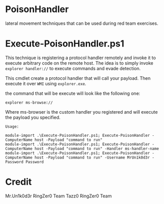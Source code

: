 # PoisonHandler

lateral movement techniques that can be used during red team exercises.

# Execute-PoisonHandler.ps1

This technique is registering a protocol handler remotely and invoke it to execute arbitrary code on the remote host. The idea is to simply invoke `explorer handler://` to execute commands and evade detection.

This cmdlet create a protocol handler that will call your payload. Then execute it over `WMI` using `explorer.exe`.

the command that will be execute will look like the following one:

`explorer ms-browse://`

Where ms-browser is the custom handler you registered and will execute the payload you specified.

```
Usage:

module-import .\Execute-PoisonHandler.ps1; Execute-PoisonHandler -ComputerName host -Payload "command to run"
module-import .\Execute-PoisonHandler.ps1; Execute-PoisonHandler -ComputerName host -Payload "command to run" -Handler ms-handler-name 
module-import .\Execute-PoisonHandler.ps1; Execute-PoisonHandler -ComputerName host -Payload "command to run" -Username MrUn1k0d3r -Password Password
```

# Credit
Mr.Un1k0d3r RingZer0 Team
Tazz0 RingZer0 Team
